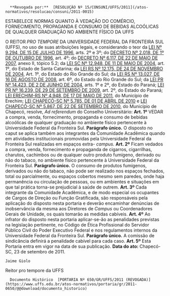       **Revogada por:**  [RESOLUÇÃO Nº 15/CONSUNI/UFFS/2011](/atos-normativos/resolucao/consuni/2011-0015) 

   ESTABELECE NORMAS QUANTO À VEDAÇÃO DO COMÉRCIO, FORNECIMENTO, PROPAGANDA E CONSUMO DE BEBIDAS ALCOÓLICAS DE QUALQUER GRADUAÇÃO NO AMBIENTE FÍSICO DA UFFS  

 O REITOR *PRO TEMPORE*  DA UNIVERSIDADE FEDERAL DA FRONTEIRA SUL (UFFS), no uso de suas atribuições legais, e considerando o teor da [LEI Nº 9.294, DE 15 DE JULHO DE 1996](http://www.planalto.gov.br/ccivil_03/LEIS/L9294.htm), arts. 2º e 3º; do [DECRETO Nº 2.018, DE 1º DE OUTUBRO DE 1996](http://www.planalto.gov.br/ccivil_03/decreto/D2018.htm), art. 4º; do [DECRETO Nº 6.117, DE 22 DE MAIO DE 2007](http://www.planalto.gov.br/ccivil_03/_ato2007-2010/2007/decreto/d6117.htm), anexo II, tópico 5.2; da [LEI SC Nº 12.948, DE 11 DE MAIO DE 2004](http://leis.alesc.sc.gov.br/html/2004/12948_2004_lei.html), art. 1º, do Estado de Santa Catarina; da [LEI RS Nº 12.175, DE 24 DE NOVEMBRO DE 2004](http://www.al.rs.gov.br/filerepository/repLegis/arquivos/12.175.pdf), Art. 1º, do Estado do Rio Grande do Sul; da [LEI RS Nº 13.027, DE 16 DE AGOSTO DE 2008](http://www.al.rs.gov.br/filerepository/repLegis/arquivos/13.027.pdf), art. 6º, do Estado do Rio Grande do Sul; da [LEI PR Nº 14.423, DE 2 DE JUNHO DE 2004](https://www.legislacao.pr.gov.br/legislacao/pesquisarAto.do?action=exibir&codAto=1583&codTipoAto=&tipoVisualizacao=alterado), arts. 1º e 2º, do Estado do Paraná; [LEI PR Nº 16.239, DE 29 DE SETEMBRO DE 2009](http://www.alep.pr.gov.br/sc_integras/leis/LEIO000016239.htm), art. 2º, do Estado do Paraná; [LEI ERECHIM-RS Nº 4.948, DE 17 DE MAIO DE 2011](https://uploads.preferechim2.astrusweb.dataware.com.br/uploads.preferechim2.astrusweb.dataware.com.br/uploads/legislations/2759/4948___consolidada.pdf), do Município de Erechim; [LEI CHAPECÓ-SC Nº 5.785, DE 01 DE ABRIL DE 2010](https://cm-chapeco.jusbrasil.com.br/legislacao/969342/lei-5785-10) e [LEI CHAPECÓ-SC Nº 5.867, DE 22 DE SETEMBRO DE 2010](https://leismunicipais.com.br/a/sc/c/chapeco/lei-ordinaria/2010/586/5867/lei-ordinaria-n-5867-2010-altera-a-redacao-de-dispositivos-da-lei-n-5785-de-01-de-abril-de-2010-e-da-outras-providencias), do Município de Chapecó, resolve, *Ad referendum*  do Conselho Universitário:   **Art. 1º**  VEDAR a compra, venda, fornecimento, propaganda e consumo de bebidas alcoólicas de qualquer graduação no ambiente físico pertencente à Universidade Federal da Fronteira Sul. **Parágrafo único.**  O disposto no caput se aplica também aos integrantes da Comunidade Acadêmica quando em atividades institucionais promovidas pela Universidade Federal da Fronteira Sul realizadas em espaços extra- *campus.*   **Art. 2º**  Ficam vedados a compra, venda, fornecimento e propaganda de cigarros, cigarrilhas, charutos, cachimbos ou de qualquer outro produto fumígeno, derivado ou não do tabaco, no ambiente físico pertencente à Universidade Federal da Fronteira Sul. **Parágrafo único.**  O consumo de produtos fumígenos, derivados ou não do tabaco, não pode ser realizado nos espaços fechados, total ou parcialmente, ou espaços cobertos mesmo sem paredes, onde haja permanência ou circulação de pessoas, ou em ambientes e situações em que tal prática torna-se prejudicial à saúde de outrem.   **Art. 3º**  Cada integrante da Comunidade Acadêmica, e de modo especial os ocupantes de Cargos de Direção ou Função Gratificada, são responsáveis pela aplicação do disposto nesta portaria e deverão encaminhar denúncias de inobservância da mesma aos Diretores de *Campus*  ou Coordenadores Gerais de Unidade, os quais tomarão as medidas cabíveis.   **Art. 4º**  Ao infrator do disposto nesta portaria aplicar-se-ão as penalidades previstas na legislação pertinente, no Código de Ética Profissional do Servidor Público Civil do Poder Executivo Federal e nos regulamentos internos da Universidade Federal da Fronteira Sul. **Parágrafo único.**  A comissão de sindicância definirá a penalidade cabível para cada caso.   **Art. 5º**  Esta Portaria entra em vigor na data de sua publicação.        **Data do ato:** Chapecó-SC, 23 de setembro de 2011.   
 

    Jaime Giolo   
 Reitor pro tempore da UFFS 

      Documento Histórico  [PORTARIA Nº 650/GR/UFFS/2011 (REVOGADA)](https://www.uffs.edu.br/atos-normativos/portaria/gr/2011-0650/@@download/documento_historico)     
      